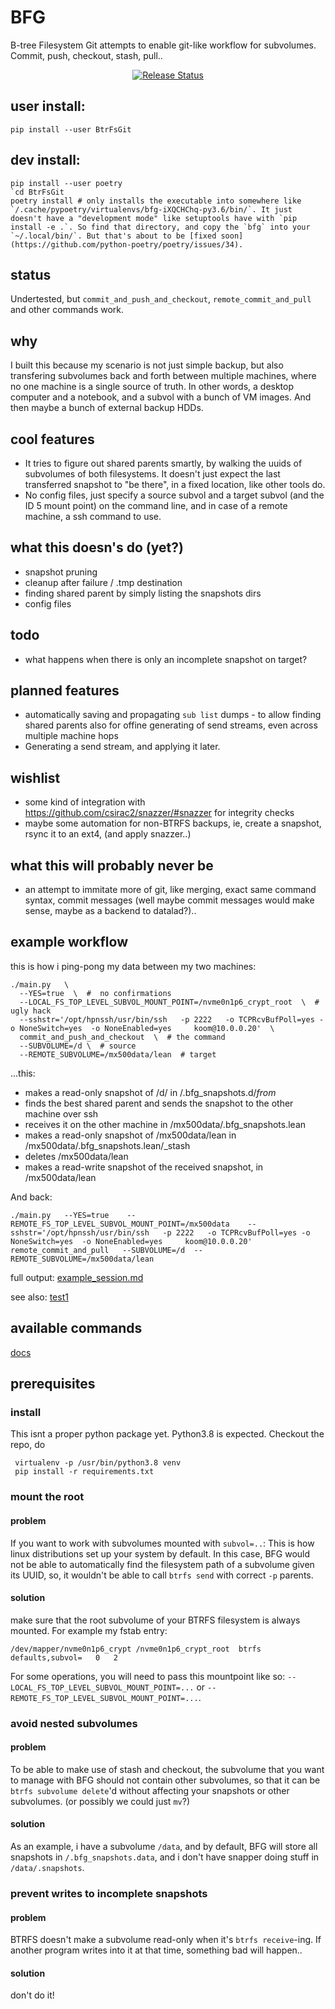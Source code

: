 # BFG
B-tree Filesystem Git attempts to enable git-like workflow for subvolumes. Commit, push, checkout, stash, pull..

<p align="center">
<a href="https://pypi.python.org/pypi/btrfsgit">
    <img src="https://img.shields.io/pypi/v/btrfsgit.svg"
        alt = "Release Status">
</a>


## user install:
```pip install --user BtrFsGit```


## dev install:
```
pip install --user poetry
`cd BtrFsGit
poetry install # only installs the executable into somewhere like `/.cache/pypoetry/virtualenvs/bfg-iXQCHChq-py3.6/bin/`. It just doesn't have a "development mode" like setuptools have with `pip install -e .`. So find that directory, and copy the `bfg` into your `~/.local/bin/`. But that's about to be [fixed soon](https://github.com/python-poetry/poetry/issues/34).
```



## status
Undertested, but `commit_and_push_and_checkout`, `remote_commit_and_pull` and other commands work.

## why
I built this because my scenario is not just simple backup, but also transfering subvolumes back and forth between multiple machines, where no one machine is a single source of truth. In other words, a desktop computer and a notebook, and a subvol with a bunch of VM images. And then maybe a bunch of external backup HDDs.

## cool features
* It tries to figure out shared parents smartly, by walking the uuids of subvolumes of both filesystems. It doesn't just expect the last transferred snapshot to "be there", in a fixed location, like other tools do.
* No config files, just specify a source subvol and a target subvol (and the ID 5 mount point) on the command line, and in case of a remote machine, a ssh command to use.

## what this doesn's do (yet?)
* snapshot pruning
* cleanup after failure / .tmp destination
* finding shared parent by simply listing the snapshots dirs
* config files

## todo
* what happens when there is only an incomplete snapshot on target?

## planned features
* automatically saving and propagating `sub list` dumps - to allow finding shared parents also for offine generating of send streams, even across multiple machine hops
* Generating a send stream, and applying it later.

## wishlist
* some kind of integration with https://github.com/csirac2/snazzer/#snazzer for integrity checks
* maybe some automation for non-BTRFS backups, ie, create a snapshot, rsync it to an ext4, (and apply snazzer..)

## what this will probably never be
* an attempt to immitate more of git, like merging, exact same command syntax, commit messages (well maybe commit messages would make sense, maybe as a backend to datalad?)..


## example workflow
this is how i ping-pong my data between my two machines:
```
./main.py   \
  --YES=true  \  #  no confirmations
  --LOCAL_FS_TOP_LEVEL_SUBVOL_MOUNT_POINT=/nvme0n1p6_crypt_root  \  # ugly hack
  --sshstr='/opt/hpnssh/usr/bin/ssh   -p 2222   -o TCPRcvBufPoll=yes -o NoneSwitch=yes  -o NoneEnabled=yes     koom@10.0.0.20'  \
  commit_and_push_and_checkout  \  # the command
  --SUBVOLUME=/d \  # source
  --REMOTE_SUBVOLUME=/mx500data/lean  # target
```
...this:
* makes a read-only snapshot of /d/ in /.bfg_snapshots.d/<timestamp>_from_<hostname>
* finds the best shared parent and sends the snapshot to the other machine over ssh
* receives it on the other machine in /mx500data/.bfg_snapshots.lean
* makes a read-only snapshot of /mx500data/lean in /mx500data/.bfg_snapshots.lean/<timestamp>_stash
* deletes /mx500data/lean
* makes a read-write snapshot of the received snapshot, in /mx500data/lean


And back:
```
./main.py   --YES=true    --REMOTE_FS_TOP_LEVEL_SUBVOL_MOUNT_POINT=/mx500data    --sshstr='/opt/hpnssh/usr/bin/ssh   -p 2222   -o TCPRcvBufPoll=yes -o NoneSwitch=yes  -o NoneEnabled=yes     koom@10.0.0.20'   remote_commit_and_pull   --SUBVOLUME=/d  --REMOTE_SUBVOLUME=/mx500data/lean
```
full output:
[example_session.md](misc/example_session.md)

see also:
[test1](tests/test1.sh)

## available commands
[docs](docs/bfg/bfg.md)

## prerequisites

### install
This isnt a proper python package yet. Python3.8 is expected. Checkout the repo, do
```
 virtualenv -p /usr/bin/python3.8 venv
 pip install -r requirements.txt

```
### mount the root
#### problem
If you want to work with subvolumes mounted with `subvol=..`: This is how linux distributions set up your system by default. In this case, BFG would not be able to automatically find the filesystem path of a subvolume given its UUID, so, it wouldn't be able to call `btrfs send` with correct `-p` parents.
#### solution
make sure that the root subvolume of your BTRFS filesystem is always mounted. For example my fstab entry:
```
/dev/mapper/nvme0n1p6_crypt /nvme0n1p6_crypt_root  btrfs   defaults,subvol=   0   2
```
For some operations, you will need to pass this mountpoint like so: `--LOCAL_FS_TOP_LEVEL_SUBVOL_MOUNT_POINT=...` or `--REMOTE_FS_TOP_LEVEL_SUBVOL_MOUNT_POINT=...`.
### avoid nested subvolumes
#### problem
To be able to make use of stash and checkout, the subvolume that you want to manage with BFG should not contain other subvolumes, so that it can be `btrfs subvolume delete`'d without affecting your snapshots or other subvolumes. (or possibly we could just `mv`?)
#### solution
As an example, i have a subvolume `/data`, and by default, BFG will store all snapshots in `/.bfg_snapshots.data`, and i don't have snapper doing stuff in `/data/.snapshots`.

### prevent writes to incomplete snapshots
#### problem
BTRFS doesn't make a subvolume read-only when it's `btrfs receive`-ing. If another program writes into it at that time, something bad will happen..
#### solution
don't do it!


